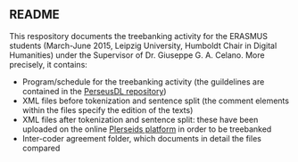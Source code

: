 ## README

This respository documents the treebanking activity for the ERASMUS students 
(March-June 2015, Leipzig University, Humboldt Chair in Digital Humanities) under the Supervisor of Dr. Giuseppe G. A. Celano. More precisely, it contains:

* Program/schedule for the treebanking activity (the guildelines are contained in the <a href="https://github.com/PerseusDL/treebank_data/tree/master/AGDT2/guidelines">PerseusDL repository</a>)
* XML files before tokenization and sentence split (the comment elements within the files specify the edition of the texts)
* XML files after tokenization and sentence split: these have been uploaded on the online <a href="http://sosol.perseids.org/sosol/">Plerseids platform</a> in order to be treebanked
* Inter-coder agreement folder, which documents in detail the files compared
